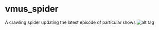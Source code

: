 # vmus_spider
A crawling spider updating the latest episode of particular shows
![alt tag](http://gdurl.com/35Jz)
